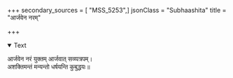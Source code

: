 +++
secondary_sources = [ "MSS_5253",]
jsonClass = "Subhaashita"
title = "आर्जवेन नरम्"

+++

<details open><summary>Text</summary>

आर्जवेन नरं युक्तम् आर्जवात् सव्य्पत्रपम्।  
अशक्तिमन्तं मन्यन्तो धर्षयन्ति कुबुद्धयः॥
</details>

